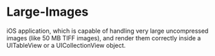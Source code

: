 # Large-Images

iOS application, which is capable of handling very large uncompressed images (like 50 MB TIFF images), and render them correctly inside a UITableView or a UICollectionView object. 
